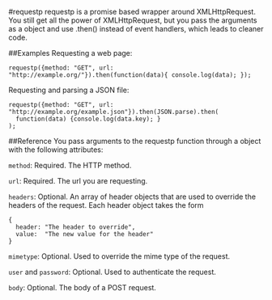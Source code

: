 #requestp
requestp is a promise based wrapper around XMLHttpRequest. You still get all the power of XMLHttpRequest, but you pass the arguments as a object and use .then() instead of event handlers, which leads to cleaner code.

##Examples
Requesting a web page:
```
requestp({method: "GET", url: "http://example.org/"}).then(function(data){ console.log(data); });
```
Requesting and parsing a JSON file:
```
requestp({method: "GET", url: "http://example.org/example.json"}).then(JSON.parse).then(
  function(data) {console.log(data.key); }
);
```

##Reference
You pass arguments to the requestp function through a object with the following attributes:

`method`: Required. The HTTP method.

`url`: Required. The url you are requesting.

`headers`: Optional. An array of header objects that are used to override the headers of the request. Each header object takes the form 
```
{
  header: "The header to override",
  value:  "The new value for the header"
}
```
`mimetype`: Optional. Used to override the mime type of the request.

`user` and `password`: Optional. Used to authenticate the request.

`body`: Optional. The body of a POST request.
